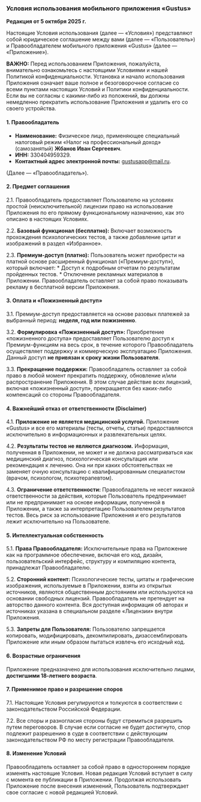 ### Условия использования мобильного приложения «Gustus»

**Редакция от 5 октября 2025 г.**

Настоящие Условия использования (далее — «Условия») представляют собой юридическое соглашение между вами (далее — «Пользователь») и Правообладателем мобильного приложения «Gustus» (далее — «Приложение»).

**ВАЖНО:** Перед использованием Приложения, пожалуйста, внимательно ознакомьтесь с настоящими Условиями и нашей Политикой конфиденциальности. Установка и начало использования Приложения означает ваше полное и безоговорочное согласие со всеми пунктами настоящих Условий и Политики конфиденциальности. Если вы не согласны с какими-либо из положений, вы должны немедленно прекратить использование Приложения и удалить его со своего устройства.

#### 1. Правообладатель

*   **Наименование:** Физическое лицо, применяющее специальный налоговый режим «Налог на профессиональный доход» (самозанятый) **Жбанов Иван Сергеевич**.
*   **ИНН:** 330404959329.
*   **Контактный адрес электронной почты:** [gustusapp@mail.ru](mailto:gustusapp@mail.ru).

(Далее — «Правообладатель»).

#### 2. Предмет соглашения

2.1. Правообладатель предоставляет Пользователю на условиях простой (неисключительной) лицензии право на использование Приложения по его прямому функциональному назначению, как это описано в настоящих Условиях.

2.2. **Базовый функционал (бесплатно):** Включает возможность прохождения психологических тестов, а также добавление цитат и изображений в раздел «Избранное».

2.3. **Премиум-доступ (платно):** Пользователь может приобрести на платной основе расширенный функционал («Премиум-доступ»), который включает:
    *   Доступ к подробным отчетам по результатам пройденных тестов.
    *   Отключение рекламных материалов в Приложении. Правообладатель оставляет за собой право показывать рекламу в бесплатной версии Приложения.

#### 3. Оплата и «Пожизненный доступ»

3.1. Премиум-доступ предоставляется на основе разовых платежей за выбранный период: **неделя, год или пожизненно**.

3.2. **Формулировка «Пожизненный доступ»:** Приобретение «пожизненного доступа» предоставляет Пользователю доступ к Премиум-функциям на весь срок, в течение которого Правообладатель осуществляет поддержку и коммерческую эксплуатацию Приложения. Данный доступ **не привязан к сроку жизни Пользователя**.

3.3. **Прекращение поддержки:** Правообладатель оставляет за собой право в любой момент прекратить поддержку, обновление и/или распространение Приложения. В этом случае действие всех лицензий, включая «пожизненный доступ», прекращается без каких-либо компенсаций со стороны Правообладателя.

#### 4. Важнейший отказ от ответственности (Disclaimer)

4.1. **Приложение не является медицинской услугой.** Приложение «Gustus» и все его материалы (тесты, отчеты, статьи) предоставляются исключительно в информационных и развлекательных целях.

4.2. **Результаты тестов не являются диагнозом.** Информация, полученная в Приложении, не может и не должна рассматриваться как медицинский диагноз, психологическая консультация или рекомендация к лечению. Она ни при каких обстоятельствах не заменяет очную консультацию с квалифицированным специалистом (врачом, психологом, психотерапевтом).

4.3. **Ограничение ответственности:** Правообладатель не несет никакой ответственности за действия, которые Пользователь предпринимает или не предпринимает на основе информации, полученной в Приложении, а также за интерпретацию Пользователем результатов тестов. Весь риск за использование Приложения и его результатов лежит исключительно на Пользователе.

#### 5. Интеллектуальная собственность

5.1. **Права Правообладателя:** Исключительные права на Приложение как на программное обеспечение, включая его код, дизайн, пользовательский интерфейс, структуру и компиляцию контента, принадлежат Правообладателю.

5.2. **Сторонний контент:** Психологические тесты, цитаты и графические изображения, используемые в Приложении, взяты из открытых источников, являются общественным достоянием или используются на основании свободных лицензий. Правообладатель не претендует на авторство данного контента. Вся доступная информация об авторах и источниках указана в специальном разделе «Лицензии» внутри Приложения.

5.3. **Запреты для Пользователя:** Пользователю запрещается копировать, модифицировать, декомпилировать, дизассемблировать Приложение или иным образом пытаться извлечь его исходный код.

#### 6. Возрастные ограничения

Приложение предназначено для использования исключительно лицами, **достигшими 18-летнего возраста**.

#### 7. Применимое право и разрешение споров

7.1. Настоящие Условия регулируются и толкуются в соответствии с законодательством Российской Федерации.

7.2. Все споры и разногласия стороны будут стремиться разрешить путем переговоров. В случае если согласие не будет достигнуто, спор подлежит разрешению в суде в соответствии с действующим законодательством РФ по месту регистрации Правообладателя.

#### 8. Изменение Условий

Правообладатель оставляет за собой право в одностороннем порядке изменять настоящие Условия. Новая редакция Условий вступает в силу с момента ее публикации в Приложении. Продолжая использовать Приложение после внесения изменений, Пользователь подтверждает свое согласие с новой редакцией Условий.
